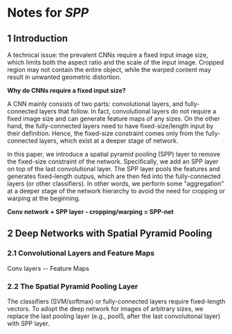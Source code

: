 # Notes for *SPP*
## 1 Introduction
A technical issue: the prevalent CNNs require a fixed input image size, which limits both the aspect ratio and the scale of the input image. Cropped region may not contain the entire object, while the warped content may result in unwanted geometric distortion.

**Why do CNNs require a fixed input size?**

A CNN mainly consists of two parts: convolutional layers, and fully-connected layers that follow. In fact, convolutional layers do not require a fixed image size and can generate feature maps of any sizes. On the other hand, the fully-connected layers need to have fixed-size/length input by their definition. Hence, the fixed-size constraint comes only from the fully-connected layers, which exist at a deeper stage of network.

In this paper, we introduce a spatial pyramid pooling (SPP) layer to remove the fixed-size constraint of the network. Specifically, we add an SPP layer on top of the last convolutional layer. The SPP layer pools the features and generates fixed-length outpus, which are then fed into the fully-connected layers (or other classifiers). In other words, we perform some "aggregation" at a deeper stage of the network hierarchy to avoid the need for cropping or warping at the beginning.

**Conv network + SPP layer - cropping/warping = SPP-net**

## 2 Deep Networks with Spatial Pyramid Pooling
### 2.1 Convolutional Layers and Feature Maps
Conv layers -- Feature Maps
### 2.2 The Spatial Pyramid Pooling Layer
The classifiers (SVM/softmax) or fully-connected layers require fixed-length vectors.
To adopt the deep network for images of arbitrary sizes, we replace the last pooling layer (e.g., pool5, after the last convolutional layer) with SPP layer.